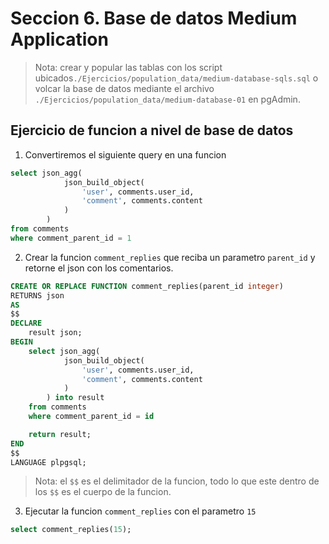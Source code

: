# Seccion 6. Base de datos Medium Application

> Nota:  crear y popular las tablas con los script ubicados`./Ejercicios/population_data/medium-database-sqls.sql` o volcar la base de datos mediante el archivo `./Ejercicios/population_data/medium-database-01` en pgAdmin.


## Ejercicio de funcion a nivel de base de datos

1. Convertiremos el siguiente query en una funcion
```sql
select json_agg(
            json_build_object(
                'user', comments.user_id,
                'comment', comments.content
            )
        )
from comments
where comment_parent_id = 1
```

2. Crear la funcion `comment_replies` que reciba un parametro `parent_id` y retorne el json con los comentarios.
```sql
CREATE OR REPLACE FUNCTION comment_replies(parent_id integer)
RETURNS json 
AS 
$$
DECLARE
    result json;
BEGIN
    select json_agg(
            json_build_object(
                'user', comments.user_id,
                'comment', comments.content
            )
        ) into result
    from comments
    where comment_parent_id = id

    return result;
END
$$
LANGUAGE plpgsql;
```
> Nota: el `$$` es el delimitador de la funcion, todo lo que este dentro de los `$$` es el cuerpo de la funcion.


3. Ejecutar la funcion `comment_replies` con el parametro `15`
```sql
select comment_replies(15);
```